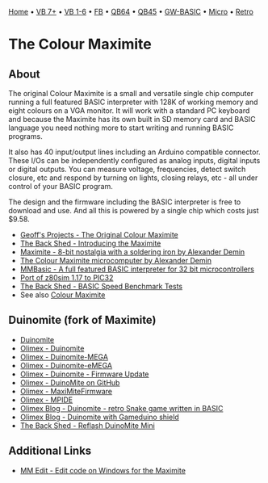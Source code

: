 [Home](https://gotbasic.com) • [VB 7+](vb.md) • [VB 1-6](vb6.md) • [FB](freebasic.md) • [QB64](qb64.md) • [QB45](qb.md) • [GW-BASIC](gw-basic.md) • [Micro](micro.md) • [Retro](retro.md)

# The Colour Maximite

## About

The original Colour Maximite is a small and versatile single chip computer running a full featured BASIC interpreter with 128K of working memory and eight colours on a VGA monitor. It will work with a standard PC keyboard and because the Maximite has its own built in SD memory card and BASIC language you need nothing more to start writing and running BASIC programs.

It also has 40 input/output lines including an Arduino compatible connector.  These I/Os can be independently configured as analog inputs, digital inputs or digital outputs.  You can measure voltage, frequencies, detect switch closure, etc and respond by turning on lights, closing relays, etc - all under control of your BASIC program.

The design and the firmware including the BASIC interpreter is free to download and use.   And all this is powered by a single chip which costs just $9.58.

- [Geoff's Projects - The Original Colour Maximite](https://geoffg.net/OriginalColourMaximite.html)
- [The Back Shed - Introducing the Maximite](http://www.thebackshed.com/windmill/articles/Maximite.asp)
- [Maximite - 8-bit nostalgia with a soldering iron by Alexander Demin](http://demin.ws/blog/english/2012/01/19/maximite-kit/)
- [The Colour Maximite microcomputer by Alexander Demin](http://demin.ws/blog/english/2012/12/04/colour-maximite/)
- [MMBasic - A full featured BASIC interpreter for 32 bit microcontrollers](http://mmbasic.com/)
- [Port of z80sim 1.17 to PIC32](https://github.com/TheCodeman/z80pack-1.17-ksd-pic32)
- [The Back Shed - BASIC Speed Benchmark Tests](https://www.thebackshed.com/forum/forum_posts.asp?TID=4685&PN=1&TPN=1)
- See also [Colour Maximite](maximite.md)

## Duinomite (fork of Maximite)

- [Duinomite](http://duinomite.com/)
- [Olimex - Duinomite](https://www.olimex.com/Products/Duino/Duinomite/DUINOMITE/open-source-hardware)
- [Olimex - Duinomite-MEGA](https://www.olimex.com/Products/Duino/Duinomite/DUINOMITE-MEGA/open-source-hardware)
- [Olimex - Duinomite-eMEGA](https://www.olimex.com/Products/Duino/Duinomite/DUINOMITE-eMEGA/open-source-hardware)
- [Olimex - Duinomite - Firmware Update](http://duinomite.com/firmware-update/)
- [Olimex - DuinoMite on GitHub](https://github.com/OLIMEX/DuinoMite)
- [Olimex - MaxiMiteFirmware](https://www.olimex.com/Products/Duino/Duinomite/_resources/MaxiMiteFirmware/)
- [Olimex - MPIDE](https://www.olimex.com/wiki/MPIDE)
- [Olimex Blog - Duinomite - retro Snake game written in BASIC](https://olimex.wordpress.com/2012/01/16/duinomite-retro-snake-game-written-in-basic/)
- [Olimex Blog - Duinomite with Gameduino shield](https://olimex.wordpress.com/2012/01/14/duinomite-with-gameduino-shield/)
- [The Back Shed - Reflash DuinoMite Mini](https://www.thebackshed.com/forum/forum_posts.asp?TID=4982&PN=1)

## Additional Links

- [MM Edit - Edit code on Windows for the Maximite](https://www.c-com.com.au/MMedit.htm)
